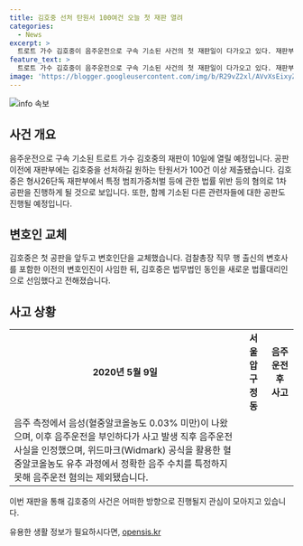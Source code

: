 ```yaml
---
title: 김호중 선처 탄원서 100여건 오늘 첫 재판 열려
categories:
  - News
excerpt: >
  트로트 가수 김호중이 음주운전으로 구속 기소된 사건의 첫 재판일이 다가오고 있다. 재판부에는 김호중 선처를 호소하는 탄원서가 100건 이상 제출됐으며, 함께 기소된 생각엔터테인먼트 대표와 본부장에 대한 공판도 예정되어 있다. 김호중은 공판을 앞두고 변호인단을 교체하고, 지난 5월 음주운전으로 사고를 낸 후 음주운전 사실을 인정한 바 있다. (150자)
feature_text: >
  트로트 가수 김호중이 음주운전으로 구속 기소된 사건의 첫 재판일이 다가오고 있다. 재판부에는 김호중 선처를 호소하는 탄원서가 100건 이상 제출됐으며, 함께 기소된 생각엔터테인먼트 대표와 본부장에 대한 공판도 예정되어 있다. 김호중은 공판을 앞두고 변호인단을 교체하고, 지난 5월 음주운전으로 사고를 낸 후 음주운전 사실을 인정한 바 있다. (150자)
image: 'https://blogger.googleusercontent.com/img/b/R29vZ2xl/AVvXsEixyZcFfHzMRdzZMjFBmAUKJYCLCGyLL1o632UiGVXcaFdKo_bkvkuCioo0uUKlGfBVcT3P84aROyZIXSBEx3Aw5nCQ3pTgDom1WDC4m8eifvWiAmWEEVb4x6G_l8C0QH225ldMjyaFvpxGEBGNO37VmDTDMHGhJPq73UglMfDca1-0aw/s1600/blogspot.png'
---
```


<p><img src="https://blogger.googleusercontent.com/img/b/R29vZ2xl/AVvXsEixyZcFfHzMRdzZMjFBmAUKJYCLCGyLL1o632UiGVXcaFdKo_bkvkuCioo0uUKlGfBVcT3P84aROyZIXSBEx3Aw5nCQ3pTgDom1WDC4m8eifvWiAmWEEVb4x6G_l8C0QH225ldMjyaFvpxGEBGNO37VmDTDMHGhJPq73UglMfDca1-0aw/s1600/blogspot.png" alt="info 속보" /></p>

<h2 data-ke-size="size26">사건 개요</h2>

<p data-ke-size="size16">음주운전으로 구속 기소된 트로트 가수 김호중의 재판이 10일에 열릴 예정입니다. 공판 이전에 재판부에는 김호중을 선처하길 원하는 탄원서가 100건 이상 제출됐습니다. 김호중은 형사26단독 재판부에서 특정 범죄가중처벌 등에 관한 법률 위반 등의 혐의로 1차 공판을 진행하게 될 것으로 보입니다. 또한, 함께 기소된 다른 관련자들에 대한 공판도 진행될 예정입니다.</p>

<h2 data-ke-size="size26">변호인 교체</h2>

<p data-ke-size="size16">김호중은 첫 공판을 앞두고 변호인단을 교체했습니다. 검찰총장 직무 행 출신의 변호사를 포함한 이전의 변호인진이 사임한 뒤, 김호중은 법무법인 동인을 새로운 법률대리인으로 선임했다고 전해졌습니다.</p>

<h2 data-ke-size="size26">사고 상황</h2>

<table>
   <tr>
      <td style="text-align: center; height: 17px;"><b>2020년 5월 9일</b></td>
      <td style="text-align: center;"><b>서울 압구정동</b></td>
      <td style="text-align: center;"><b>음주운전 후 사고</b></td>
   </tr>
   <tr>
      <td>음주 측정에서 음성(혈중알코올농도 0.03% 미만)이 나왔으며, 이후 음주운전을 부인하다가 사고 발생 직후 음주운전 사실을 인정했으며, 위드마크(Widmark) 공식을 활용한 혈중알코올농도 유추 과정에서 정확한 음주 수치를 특정하지 못해 음주운전 혐의는 제외됐습니다.</td>
   </tr>
</table>

<p data-ke-size="size16">이번 재판을 통해 김호중의 사건은 어떠한 방향으로 진행될지 관심이 모아지고 있습니다.</p>
유용한 생활 정보가 필요하시다면, <a href="https://opensis.kr" rel="dofollow">opensis.kr</a>


